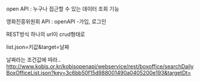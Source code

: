 open API : 누구나 접근할 수 있는 데이터 조회 기능

영화진흥위원회 API : openAPI -가입, 로그인

REST방식 하나의 url이 crud형태로

list.json=키값&target=날짜

날짜라는 조건값에 따라..
http://www.kobis.or.kr/kobisopenapi/webservice/rest/boxoffice/searchDailyBoxOfficeList.json?key=3c6bb50f15d988001490a0405200e193&targetDt=
